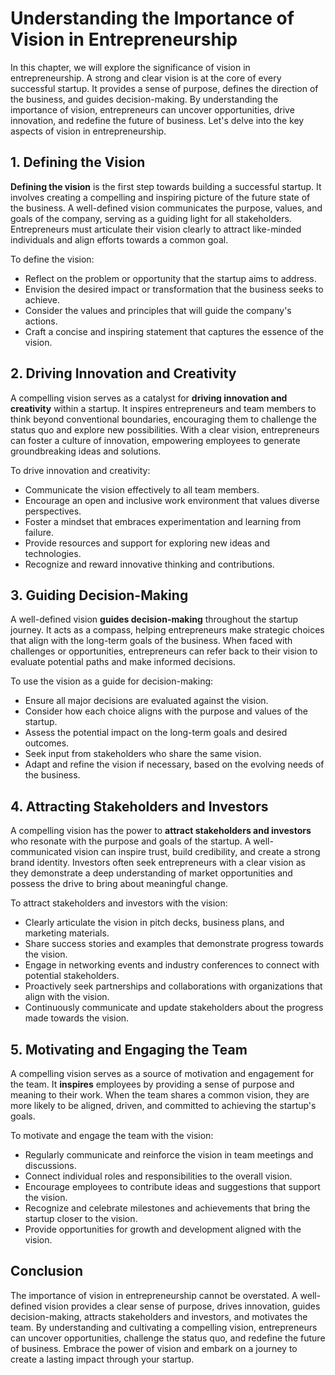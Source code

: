 # Understanding the Importance of Vision in Entrepreneurship

In this chapter, we will explore the significance of vision in entrepreneurship. A strong and clear vision is at the core of every successful startup. It provides a sense of purpose, defines the direction of the business, and guides decision-making. By understanding the importance of vision, entrepreneurs can uncover opportunities, drive innovation, and redefine the future of business. Let's delve into the key aspects of vision in entrepreneurship.

## 1\. Defining the Vision

**Defining the vision** is the first step towards building a successful startup. It involves creating a compelling and inspiring picture of the future state of the business. A well-defined vision communicates the purpose, values, and goals of the company, serving as a guiding light for all stakeholders. Entrepreneurs must articulate their vision clearly to attract like-minded individuals and align efforts towards a common goal.

To define the vision:

- Reflect on the problem or opportunity that the startup aims to address.
- Envision the desired impact or transformation that the business seeks to achieve.
- Consider the values and principles that will guide the company's actions.
- Craft a concise and inspiring statement that captures the essence of the vision.

## 2\. Driving Innovation and Creativity

A compelling vision serves as a catalyst for **driving innovation and creativity** within a startup. It inspires entrepreneurs and team members to think beyond conventional boundaries, encouraging them to challenge the status quo and explore new possibilities. With a clear vision, entrepreneurs can foster a culture of innovation, empowering employees to generate groundbreaking ideas and solutions.

To drive innovation and creativity:

- Communicate the vision effectively to all team members.
- Encourage an open and inclusive work environment that values diverse perspectives.
- Foster a mindset that embraces experimentation and learning from failure.
- Provide resources and support for exploring new ideas and technologies.
- Recognize and reward innovative thinking and contributions.

## 3\. Guiding Decision-Making

A well-defined vision **guides decision-making** throughout the startup journey. It acts as a compass, helping entrepreneurs make strategic choices that align with the long-term goals of the business. When faced with challenges or opportunities, entrepreneurs can refer back to their vision to evaluate potential paths and make informed decisions.

To use the vision as a guide for decision-making:

- Ensure all major decisions are evaluated against the vision.
- Consider how each choice aligns with the purpose and values of the startup.
- Assess the potential impact on the long-term goals and desired outcomes.
- Seek input from stakeholders who share the same vision.
- Adapt and refine the vision if necessary, based on the evolving needs of the business.

## 4\. Attracting Stakeholders and Investors

A compelling vision has the power to **attract stakeholders and investors** who resonate with the purpose and goals of the startup. A well-communicated vision can inspire trust, build credibility, and create a strong brand identity. Investors often seek entrepreneurs with a clear vision as they demonstrate a deep understanding of market opportunities and possess the drive to bring about meaningful change.

To attract stakeholders and investors with the vision:

- Clearly articulate the vision in pitch decks, business plans, and marketing materials.
- Share success stories and examples that demonstrate progress towards the vision.
- Engage in networking events and industry conferences to connect with potential stakeholders.
- Proactively seek partnerships and collaborations with organizations that align with the vision.
- Continuously communicate and update stakeholders about the progress made towards the vision.

## 5\. Motivating and Engaging the Team

A compelling vision serves as a source of motivation and engagement for the team. It **inspires** employees by providing a sense of purpose and meaning to their work. When the team shares a common vision, they are more likely to be aligned, driven, and committed to achieving the startup's goals.

To motivate and engage the team with the vision:

- Regularly communicate and reinforce the vision in team meetings and discussions.
- Connect individual roles and responsibilities to the overall vision.
- Encourage employees to contribute ideas and suggestions that support the vision.
- Recognize and celebrate milestones and achievements that bring the startup closer to the vision.
- Provide opportunities for growth and development aligned with the vision.

## Conclusion

The importance of vision in entrepreneurship cannot be overstated. A well-defined vision provides a clear sense of purpose, drives innovation, guides decision-making, attracts stakeholders and investors, and motivates the team. By understanding and cultivating a compelling vision, entrepreneurs can uncover opportunities, challenge the status quo, and redefine the future of business. Embrace the power of vision and embark on a journey to create a lasting impact through your startup.
